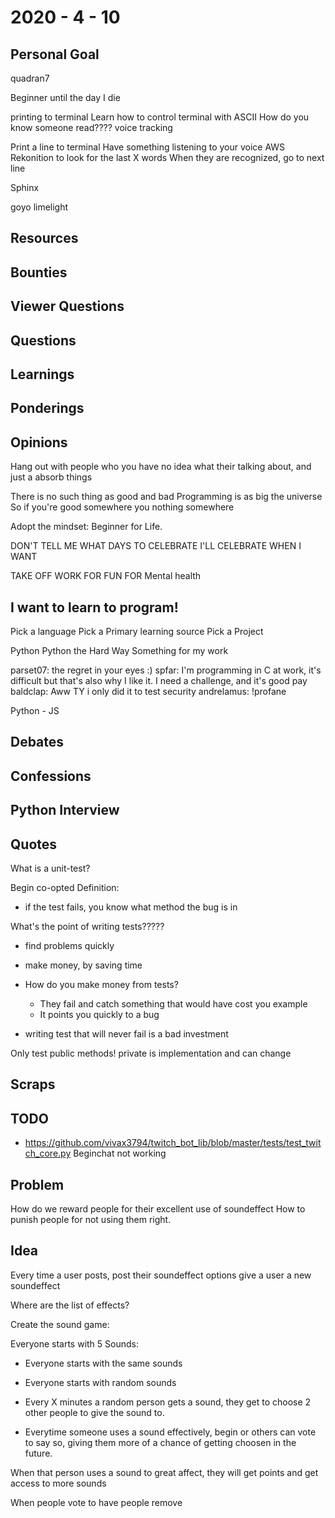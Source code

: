 # 2020 - 4 - 10

## Personal Goal

quadran7

Beginner until the day I die

printing to terminal
Learn how to control terminal with ASCII
How do you know someone read????
voice tracking

Print a line to terminal
Have something listening to your voice
AWS Rekonition to look for the last X words
When they are recognized, go to next line


Sphinx

goyo limelight

## Resources

## Bounties

## Viewer Questions

## Questions

## Learnings

## Ponderings

## Opinions

Hang out with people who you have no idea what
their talking about, and just a absorb things

There is no such thing as good and bad
Programming is as big the universe
So if you're good somewhere
you nothing somewhere

Adopt the mindset: Beginner for Life.

DON'T TELL ME WHAT DAYS TO CELEBRATE
I'LL CELEBRATE WHEN I WANT

TAKE OFF WORK FOR FUN
FOR Mental health

## I want to learn to program!


Pick a language
Pick a Primary learning source
Pick a Project

Python
Python the Hard Way
Something for my work


parset07: the regret in your eyes :)
spfar: I'm programming in C at work, it's difficult but that's also why I like it. I need a challenge, and it's good pay
baldclap: Aww TY i only did it to test security
andrelamus: !profane 

Python - JS

## Debates

## Confessions

## Python Interview

## Quotes

What is a unit-test?

Begin co-opted Definition:

- if the test fails, you know what method the bug is in

What's the point of writing tests?????
- find problems quickly

- make money, by saving time
- How do you make money from tests?
  - They fail and catch something that would have cost you example
  - It points you quickly to a bug

- writing test that will never fail is a bad investment

Only test public methods!
private is implementation and can change

## Scraps

## TODO

- <https://github.com/vivax3794/twitch_bot_lib/blob/master/tests/test_twitch_core.py>
Beginchat not working

## Problem

How do we reward people for their excellent use of soundeffect
How to punish people for not using them right.

## Idea

Every time a user posts, post their soundeffect options
give a user a new soundeffect

Where are the list of effects?

Create the sound game:

Everyone starts with 5 Sounds:

- Everyone starts with the same sounds
- Everyone starts with random sounds

- Every X minutes a random person gets a sound,
  they get to choose 2 other people to give the sound to.

- Everytime someone uses a sound effectively, begin or others can vote to say
  so, giving them more of a chance of getting choosen in the future.

When that person uses a sound to great affect, they will get points
and get access to more sounds

When people vote to have people remove

